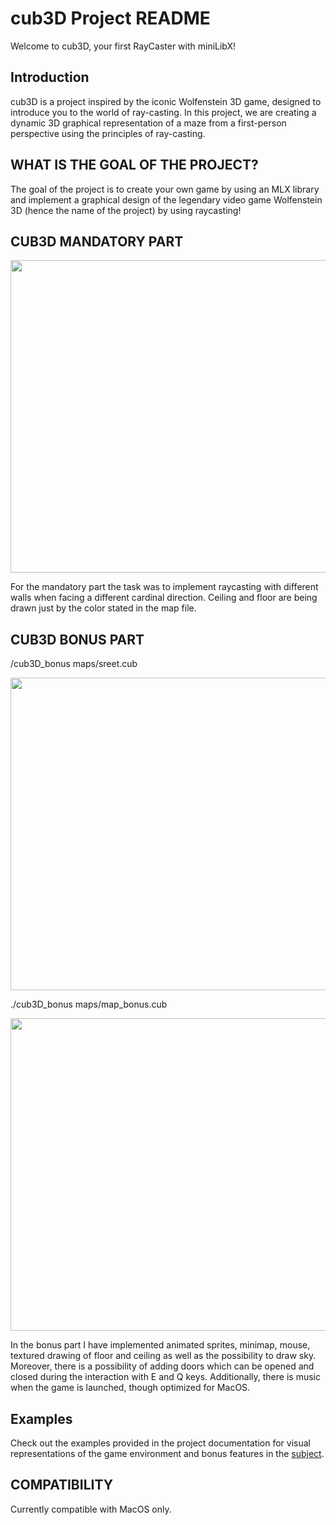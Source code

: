 # cub3D Project README

Welcome to cub3D, your first RayCaster with miniLibX!

## Introduction
cub3D is a project inspired by the iconic Wolfenstein 3D game, designed to introduce you to the world of ray-casting. In this project, we are creating a dynamic 3D graphical representation of a maze from a first-person perspective using the principles of ray-casting.

## WHAT IS THE GOAL OF THE PROJECT?

The goal of the project is to create your own game by using an MLX library
and implement a graphical design of the legendary video game Wolfenstein 3D
(hence the name of the project) by using raycasting!

## CUB3D MANDATORY PART

<img src="./mandatory.gif" width="900" height="500"/>

For the mandatory part the task was to implement raycasting with different walls
when facing a different cardinal direction. Ceiling and floor are being drawn just
by the color stated in the map file.

## CUB3D BONUS PART

/cub3D_bonus maps/sreet.cub

<img src="./fire.gif" width="900" height="500"/>

./cub3D_bonus maps/map_bonus.cub

<img src="./forest.gif" width="900" height="500"/>

In the bonus part I have implemented animated sprites, minimap, mouse, textured drawing of floor and ceiling
as well as the possibility to draw sky. Moreover, there is a possibility of adding
doors which can be opened and closed during the interaction with E and Q keys. Additionally, there is music when
the game is launched, though optimized for MacOS.

## Examples

Check out the examples provided in the project documentation for visual representations of the game environment and bonus features in the [subject](subject.pdf).

## COMPATIBILITY

Currently compatible with MacOS only.
